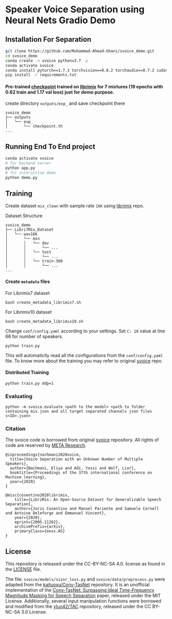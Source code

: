 # Speaker Voice Separation using Neural Nets Gradio Demo

## Installation For Separation

```bash
git clone https://github.com/Muhammad-Ahmad-Ghani/svoice_demo.git
cd svoice_demo
conda create -n svoice python=3.7 -y
conda activate svoice
conda install pytorch==1.7.1 torchvision==0.8.2 torchaudio==0.7.2 cudatoolkit=11.0 -c pytorch
pip install -r requirements.txt
```

#### Pre-trained [checkpoint](https://drive.google.com/drive/folders/1WzhvH1oIB9LqoTyItA6jViTRai5aURzJ?usp=sharing) trained on [librimix](https://github.com/shakeddovrat/librimix) for 7 mixtures (19 epochs with 0.62 train and 1.17 val loss) just for demo purpose.
create directory ```outputs/exp_``` and save checkpoint there
```
svoice_demo
├── outputs
│   └── exp_
│       └── checkpoint.th
...
```

## Running End To End project
```bash
conda activate svoice
# for backend server
python app.py
# for interactive demo
python demo.py
```
 
## Training
Create dataset ```mix_clean``` with sample rate ```16K``` using [librimix](https://github.com/shakeddovrat/librimix) repo.

Dataset Structure
```
svoice_demo
├── Libri7Mix_Dataset
│   └── wav16k
│       └── min
│       │   └── dev
│       │       └── ...
│       │   └── test
│       │       └── ...
│       │   └── train-360
│       │       └── ...
...
```

#### Create ```metadata``` files
For Librimix7 dataset
```
bash create_metadata_librimix7.sh
```

For Librimix10 dataset
```
bash create_metadata_librimix10.sh
```

Change ```conf/config.yaml``` according to your settings. Set ```C: 10``` value at line 66 for number of speakers.

```
python train.py
```
This will automaticlly read all the configurations from the `conf/config.yaml` file.
To know more about the training you may refer to original [svoice](https://github.com/facebookresearch/svoice) repo.

#### Distributed Training

```
python train.py ddp=1
```

### Evaluating

```
python -m svoice.evaluate <path to the model> <path to folder containing mix.json and all target separated channels json files s<ID>.json>
```

### Citation

The svoice code is borrowed from original [svoice](https://github.com/facebookresearch/svoice) repository. All rights of code are reserved by [META Research](https://github.com/facebookresearch).

```
@inproceedings{nachmani2020voice,
  title={Voice Separation with an Unknown Number of Multiple Speakers},
  author={Nachmani, Eliya and Adi, Yossi and Wolf, Lior},
  booktitle={Proceedings of the 37th international conference on Machine learning},
  year={2020}
}
```
```
@misc{cosentino2020librimix,
    title={LibriMix: An Open-Source Dataset for Generalizable Speech Separation},
    author={Joris Cosentino and Manuel Pariente and Samuele Cornell and Antoine Deleforge and Emmanuel Vincent},
    year={2020},
    eprint={2005.11262},
    archivePrefix={arXiv},
    primaryClass={eess.AS}
}
```
## License
This repository is released under the CC-BY-NC-SA 4.0. license as found in the [LICENSE](LICENSE) file.

The file: `svoice/models/sisnr_loss.py` and `svoice/data/preprocess.py` were adapted from the [kaituoxu/Conv-TasNet][convtas] repository. It is an unofficial implementation of the [Conv-TasNet: Surpassing Ideal Time-Frequency Magnitude Masking for Speech Separation][convtas-paper] paper, released under the MIT License.
Additionally, several input manipulation functions were borrowed and modified from the [yluo42/TAC][tac] repository, released under the CC BY-NC-SA 3.0 License.

[icml]: https://arxiv.org/abs/2003.01531.pdf
[icassp]: https://arxiv.org/pdf/2011.02329.pdf
[web]: https://enk100.github.io/speaker_separation/
[pytorch]: https://pytorch.org/
[hydra]: https://github.com/facebookresearch/hydra
[hydra-web]: https://hydra.cc/
[convtas]: https://github.com/kaituoxu/Conv-TasNet 
[convtas-paper]: https://arxiv.org/pdf/1809.07454.pdf
[tac]: https://github.com/yluo42/TAC
[nprirgen]: https://github.com/ty274/rir-generator
[rir]:https://asa.scitation.org/doi/10.1121/1.382599
